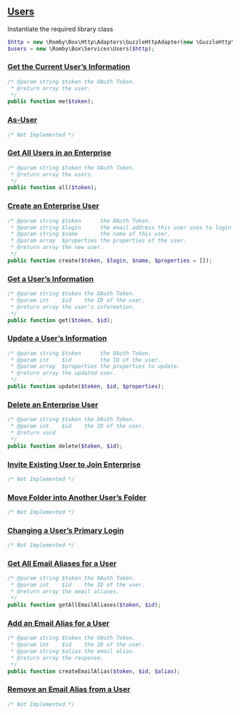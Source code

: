 ## [Users](https://developers.box.com/docs/#users)

Instantiate the required library class
```php
$http = new \Romby\Box\Http\Adapters\GuzzleHttpAdapter(new \GuzzleHttp\Client())
$users = new \Romby\Box\Services\Users($http);
```

### [Get the Current User’s Information](https://developers.box.com/docs/#users-get-the-current-users-information)
```php
/* @param string $token the OAuth Token.
 * @return array the user.
 */
public function me($token);
```

### [As-User](https://developers.box.com/docs/#users-as-user)
```php
/* Not Implemented */
```

### [Get All Users in an Enterprise](https://developers.box.com/docs/#users-get-all-the-users-in-an-enterprise)
```php
/* @param string $token the OAuth Token.
 * @return array the users.
 */
public function all($token);
```

### [Create an Enterprise User](https://developers.box.com/docs/#users-create-an-enterprise-user)
```php
/* @param string $token      the OAuth Token.
 * @param string $login      the email address this user uses to login
 * @param string $name       the name of this user.
 * @param array  $properties the properties of the user.
 * @return array the new user.
 */
public function create($token, $login, $name, $properties = []);
```

### [Get a User’s Information](https://developers.box.com/docs/#users-get-a-users-information)
```php
/* @param string $token the OAuth Token.
 * @param int    $id    the ID of the user.
 * @return array the user's information.
 */
public function get($token, $id);
```

### [Update a User’s Information](https://developers.box.com/docs/#users-get-a-users-information)
```php
/* @param string $token      the OAuth Token.
 * @param int    $id         the ID of the user.
 * @param array  $properties the properties to update.
 * @return array the updated user.
 */
public function update($token, $id, $properties);
```

### [Delete an Enterprise User](https://developers.box.com/docs/#users-delete-an-enterprise-user)
```php
/* @param string $token the OAuth Token.
 * @param int    $id    the ID of the user.
 * @return void
 */
public function delete($token, $id);
```

### [Invite Existing User to Join Enterprise](https://developers.box.com/docs/#users-invite-existing-user-to-join-enterprise)
```php
/* Not Implemented */
```

### [Move Folder into Another User’s Folder](https://developers.box.com/docs/#users-move-folder-into-another-folder)
```php
/* Not Implemented */
```

### [Changing a User’s Primary Login](https://developers.box.com/docs/#users-changing-a-users-primary-login)
```php
/* Not Implemented */
```

### [Get All Email Aliases for a User](https://developers.box.com/docs/#users-get-all-email-aliases-for-a-user)
```php
/* @param string $token the OAuth Token.
 * @param int    $id    the ID of the user.
 * @return array the email aliases.
 */
public function getAllEmailAliases($token, $id);
```

### [Add an Email Alias for a User](https://developers.box.com/docs/#users-add-an-email-alias-for-a-user)
```php
/* @param string $token the OAuth Token.
 * @param int    $id    the ID of the user.
 * @param string $alias the email alias.
 * @return array the response.
 */
public function createEmailAlias($token, $id, $alias);
```

### [Remove an Email Alias from a User](https://developers.box.com/docs/#users-remove-an-email-alias-from-a-user)
```php
/* Not Implemented */
```